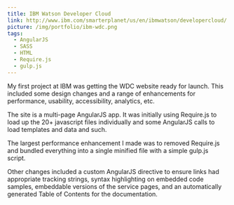 ```yaml
---
title: IBM Watson Developer Cloud
link: http://www.ibm.com/smarterplanet/us/en/ibmwatson/developercloud/
picture: /img/portfolio/ibm-wdc.png
tags:
  - AngularJS
  - SASS
  - HTML
  - Require.js
  - gulp.js
---
```


My first project at IBM was getting the WDC website ready for launch. This included some design changes and
a range of enhancements for performance, usability, accessibility, analytics, etc.

The site is a multi-page AngularJS app. It was initially using Require.js to load up the 20+ javascript files
individually and some AngularJS calls to load templates and data and such.

The largest performance enhancement I made was to removed Require.js and bundled everything into a single minified file with a
simple gulp.js script.

Other changes included a custom AngularJS directive to ensure links had appropriate tracking strings,
syntax highlighting on embedded code samples,
embeddable versions of the service pages,
and an automatically generated Table of Contents for the documentation.

